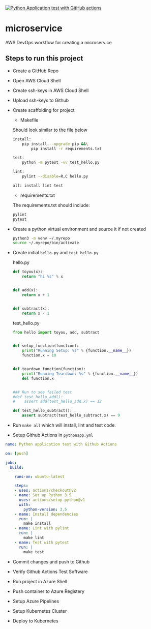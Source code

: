 [![Python Application test with GitHub actions](https://github.com/miley-wangrx/microservice/actions/workflows/main.yml/badge.svg)](https://github.com/miley-wangrx/microservice/actions/workflows/main.yml)

# microservice
AWS DevOps workflow for creating a microservice

## Steps to run this project

* Create a GitHub Repo
* Open AWS Cloud Shell
* Create ssh-keys in AWS Cloud Shell
* Upload ssh-keys to Github
* Create scaffolding for project
  - Makefile

  Should look similar to the file below

  ```bash
  install:
	  pip install --upgrade pip &&\
		  pip install -r requirements.txt

  test:
	  python -m pytest -vv test_hello.py

  lint:
	  pylint --disable=R,C hello.py

  all: install lint test
  ```

  - requirements.txt
  
  The requirements.txt should include:

  ```bash
  pylint
  pytest
  ```

* Create a python virtual environment and source it if not created

  ```bash
  python3 -m venv ~/.myrepo
  source ~/.myrepo/bin/activate
  ```

* Create initial `hello.py` and `test_hello.py`

  hello.py
  ```python
  def toyou(x):
      return "hi %s" % x


  def add(x):
      return x + 1


  def subtract(x):
      return x - 1
  ```

  test_hello.py
  ```python
  from hello import toyou, add, subtract


  def setup_function(function):
      print("Running Setup: %s" % {function.__name__})
      function.x = 10


  def teardown_function(function):
      print("Running Teardown: %s" % {function.__name__})
      del function.x


  ### Run to see failed test
  #def test_hello_add():
  #    assert add(test_hello_add.x) == 12

  def test_hello_subtract():
      assert subtract(test_hello_subtract.x) == 9

  ```


* Run `make all` which will install, lint and test code.

* Setup Github Actions in `pythonapp.yml`

```yaml
name: Python application test with Github Actions

on: [push]

jobs:
  build:

    runs-on: ubuntu-latest

    steps:
    - uses: actions/checkout@v2
    - name: Set up Python 3.5
      uses: actions/setup-python@v1
      with:
        python-version: 3.5
    - name: Install dependencies
      run: |
        make install
    - name: Lint with pylint
      run: |
        make lint
    - name: Test with pytest
      run: |
        make test
```

* Commit changes and push to Github

* Verify Github Actions Test Software

* Run project in Azure Shell

* Push container to Azure Registery

* Setup Azure Pipelines

* Setup Kubernetes Cluster

* Deploy to Kubernetes


